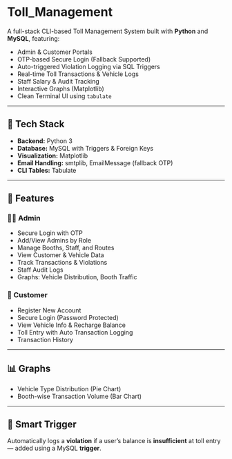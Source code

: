 # Toll_Management
A full-stack CLI-based Toll Management System built with **Python** and **MySQL**, featuring:
- Admin & Customer Portals
- OTP-based Secure Login (Fallback Supported)
- Auto-triggered Violation Logging via SQL Triggers
- Real-time Toll Transactions & Vehicle Logs
- Staff Salary & Audit Tracking
- Interactive Graphs (Matplotlib)
- Clean Terminal UI using `tabulate`

---

## 🔧 Tech Stack
- **Backend:** Python 3
- **Database:** MySQL with Triggers & Foreign Keys
- **Visualization:** Matplotlib
- **Email Handling:** smtplib, EmailMessage (fallback OTP)
- **CLI Tables:** Tabulate

---

## 📂 Features

### 👨‍💼 Admin
- Secure Login with OTP
- Add/View Admins by Role
- Manage Booths, Staff, and Routes
- View Customer & Vehicle Data
- Track Transactions & Violations
- Staff Audit Logs
- Graphs: Vehicle Distribution, Booth Traffic

### 🚗 Customer
- Register New Account
- Secure Login (Password Protected)
- View Vehicle Info & Recharge Balance
- Toll Entry with Auto Transaction Logging
- Transaction History

---

## 📊 Graphs
- Vehicle Type Distribution (Pie Chart)
- Booth-wise Transaction Volume (Bar Chart)

---

## 🔐 Smart Trigger
Automatically logs a **violation** if a user’s balance is **insufficient** at toll entry — added using a MySQL **trigger**.
